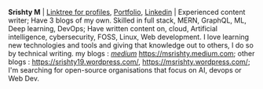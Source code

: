 **Srishty M** | [Linktree for profiles](https://linktr.ee/m_srishty), [Portfolio](https://srishty-portfolio.netlify.app/), [Linkedin](https://www.linkedin.com/in/m-srishty) | Experienced content writer; Have 3 blogs of my own. Skilled in full stack, MERN, GraphQL, ML, Deep learning, DevOps; Have written content on, cloud, Artificial intelligence, cybersecurity, FOSS, Linux, Web development. I love learning new technologies and tools and giving that knowledge out to others, I do so by technical writing. my blogs : *[medium](https://msrishty.medium.com)* https://msrishty.medium.com; other blogs : https://srishty19.wordpress.com/, https://msrishty.wordpress.com/;  I'm searching for open-source organisations that focus on AI, devops or Web Dev.